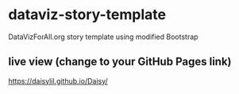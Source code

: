 # dataviz-story-template
DataVizForAll.org story template using modified Bootstrap

## live view (change to your GitHub Pages link)
https://daisylil.github.io/Daisy/
